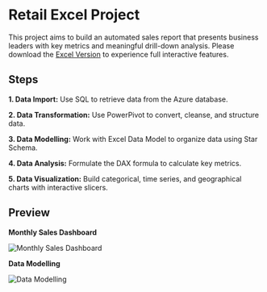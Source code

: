 # Retail Excel Project
This project aims to build an automated sales report that presents business leaders with key metrics and meaningful drill-down analysis. Please download the [Excel Version](https://github.com/cloneacc0212/RetailExcelProject/blob/58423fc012f579ce1a98bc1bb094e1f1f132da11/Excel%20Project.xlsx) to experience full interactive features. 
## Steps
**1. Data Import:** Use SQL to retrieve data from the Azure database.

**2. Data Transformation:** Use PowerPivot to convert, cleanse, and structure data. 

**3. Data Modelling:** Work with Excel Data Model to organize data using Star Schema.

**4. Data Analysis:** Formulate the DAX formula to calculate key metrics.

**5. Data Visualization:** Build categorical, time series, and geographical charts with interactive slicers.
## Preview

**Monthly Sales Dashboard**

![Monthly Sales Dashboard](https://github.com/cloneacc0212/RetailExcelProject/blob/61e142ed45ec6ddf89c70116813ceec19a0a976d/M%E1%BA%ABu%20Report.png)

**Data Modelling**

![Data Modelling](https://github.com/cloneacc0212/RetailExcelProject/blob/96c0e9d2e4b87ae992f307940c1b862a32d08bbb/M%E1%BA%ABu%20Data%20Model.png)
